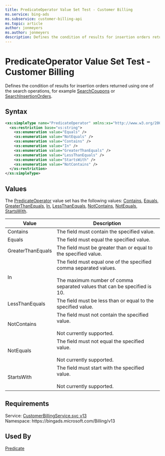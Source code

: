 ```yaml
---
title: PredicateOperator Value Set Test - Customer Billing
ms.service: bing-ads
ms.subservice: customer-billing-api
ms.topic: article
author: jonmeyers
ms.author: jonmeyers
description: Defines the condition of results for insertion orders returned using one of the search operations, for example SearchCoupons or SearchInsertionOrders.(test)
---
```

# PredicateOperator Value Set Test - Customer Billing
Defines the condition of results for insertion orders returned using one of the search operations, for example [SearchCoupons](searchcoupons.md) or [SearchInsertionOrders](searchinsertionorders.md).

## Syntax
```xml
<xs:simpleType name="PredicateOperator" xmlns:xs="http://www.w3.org/2001/XMLSchema">
  <xs:restriction base="xs:string">
    <xs:enumeration value="Equals" />
    <xs:enumeration value="NotEquals" />
    <xs:enumeration value="Contains" />
    <xs:enumeration value="In" />
    <xs:enumeration value="GreaterThanEquals" />
    <xs:enumeration value="LessThanEquals" />
    <xs:enumeration value="StartsWith" />
    <xs:enumeration value="NotContains" />
  </xs:restriction>
</xs:simpleType>
```

## <a name="values"></a>Values

The [PredicateOperator](predicateoperator.md) value set has the following values: [Contains](#contains), [Equals](#equals), [GreaterThanEquals](#greaterthanequals), [In](#in), [LessThanEquals](#lessthanequals), [NotContains](#notcontains), [NotEquals](#notequals), [StartsWith](#startswith).

|Value|Description|
|-----------|---------------|
|<a name="contains"></a>Contains|The field must contain the specified value.|
|<a name="equals"></a>Equals|The field must equal the specified value.|
|<a name="greaterthanequals"></a>GreaterThanEquals|The field must be greater than or equal to the specified value.|
|<a name="in"></a>In|The field must equal one of the specified comma separated values.<br/><br/>The maximum number of comma separated values that can be specified is 10.|
|<a name="lessthanequals"></a>LessThanEquals|The field must be less than or equal to the specified value.|
|<a name="notcontains"></a>NotContains|The field must not contain the specified value.<br/><br/>Not currently supported.|
|<a name="notequals"></a>NotEquals|The field must not equal the specified value.<br/><br/>Not currently supported.|
|<a name="startswith"></a>StartsWith|The field must start with the specified value.<br/><br/>Not currently supported.|

## Requirements
Service: [CustomerBillingService.svc v13](https://clientcenter.api.bingads.microsoft.com/Api/Billing/v13/CustomerBillingService.svc)  
Namespace: https\://bingads.microsoft.com/Billing/v13  

## Used By
[Predicate](predicate.md)  
